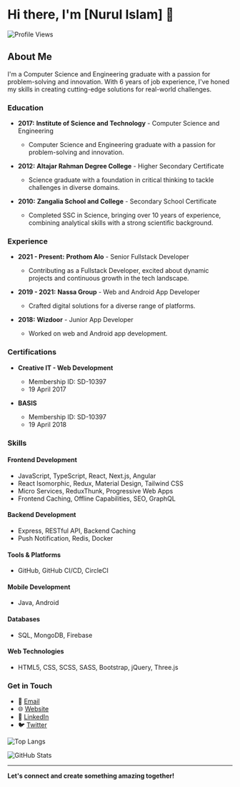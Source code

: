 # Hi there, I'm [Nurul Islam] 👋

![Profile Views]([https://komarev.com/ghpvc/?username=nurul-islam01&style=flat-square](https://nurulislam.dev))

## About Me

I'm a Computer Science and Engineering graduate with a passion for problem-solving and innovation. With 6 years of job experience, I've honed my skills in creating cutting-edge solutions for real-world challenges.

### Education

- **2017:** **Institute of Science and Technology** - Computer Science and Engineering
  - Computer Science and Engineering graduate with a passion for problem-solving and innovation.

- **2012:** **Altajar Rahman Degree College** - Higher Secondary Certificate
  - Science graduate with a foundation in critical thinking to tackle challenges in diverse domains.

- **2010:** **Zangalia School and College** - Secondary School Certificate
  - Completed SSC in Science, bringing over 10 years of experience, combining analytical skills with a strong scientific background.

### Experience

- **2021 - Present:** **Prothom Alo** - Senior Fullstack Developer
  - Contributing as a Fullstack Developer, excited about dynamic projects and continuous growth in the tech landscape.

- **2019 - 2021:** **Nassa Group** - Web and Android App Developer
  - Crafted digital solutions for a diverse range of platforms.

- **2018:** **Wizdoor** - Junior App Developer
  - Worked on web and Android app development.

### Certifications

- **Creative IT - Web Development**
  - Membership ID: SD-10397
  - 19 April 2017

- **BASIS**
  - Membership ID: SD-10397
  - 19 April 2018


### Skills

#### Frontend Development
- JavaScript, TypeScript, React, Next.js, Angular
- React Isomorphic, Redux, Material Design, Tailwind CSS
- Micro Services, ReduxThunk, Progressive Web Apps
- Frontend Caching, Offline Capabilities, SEO, GraphQL

#### Backend Development
- Express, RESTful API, Backend Caching
- Push Notification, Redis, Docker

#### Tools & Platforms
- GitHub, GitHub CI/CD, CircleCI

#### Mobile Development
- Java, Android

#### Databases
- SQL, MongoDB, Firebase

#### Web Technologies
- HTML5, CSS, SCSS, SASS, Bootstrap, jQuery, Three.js

### Get in Touch

- 📧 [Email](mailto:nurul.islam@nurulislam.dev)
- 🌐 [Website](https://nurulislam.dev)
- 💼 [LinkedIn](https://www.linkedin.com/in/nurul-islam-a7a545138/)
- 🐦 [Twitter](https://twitter.com/your-twitter-handle)

![Top Langs](https://github-readme-stats.vercel.app/api/top-langs/?username=nurul-islam01&layout=compact)

![GitHub Stats](https://github-readme-stats.vercel.app/api?username=nurul-islam01&show_icons=true&count_private=true&hide=contribs)

---

**Let's connect and create something amazing together!**


<!--
**nurul-islam01/nurul-islam01** is a ✨ _special_ ✨ repository because its `README.md` (this file) appears on your GitHub profile.

Here are some ideas to get you started:

- 🔭 I’m currently working on ...
- 🌱 I’m currently learning ...
- 👯 I’m looking to collaborate on ...
- 🤔 I’m looking for help with ...
- 💬 Ask me about ...
- 📫 How to reach me: ...
- 😄 Pronouns: ...
- ⚡ Fun fact: ...
-->
